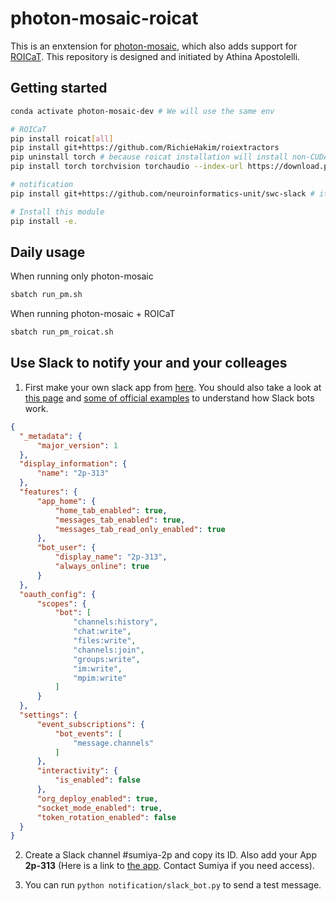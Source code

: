 # photon-mosaic-roicat
This is an enxtension for [photon-mosaic](https://github.com/neuroinformatics-unit/photon-mosaic), which also adds support for [ROICaT](https://github.com/RichieHakim/ROICaT). This repository is designed and initiated by Athina Apostolelli.

## Getting started
```sh
conda activate photon-mosaic-dev # We will use the same env

# ROICaT
pip install roicat[all]
pip install git+https://github.com/RichieHakim/roiextractors
pip uninstall torch # because roicat installation will install non-CUDA version of PyTorch
pip install torch torchvision torchaudio --index-url https://download.pytorch.org/whl/cu124

# notification
pip install git+https://github.com/neuroinformatics-unit/swc-slack # it works well with any Slack

# Install this module
pip install -e.
```

## Daily usage

When running only photon-mosaic
```sh
sbatch run_pm.sh
```

When running photon-mosaic + ROICaT
```sh
sbatch run_pm_roicat.sh
```

## Use Slack to notify your and your colleages

1. First make your own slack app from [here](https://api.slack.com/apps). You should also take a look at [this page](https://api.slack.com/apis/connections/socket) and [some of official examples](https://github.com/slack-samples/bolt-python-starter-template/tree/main) to understand how Slack bots work.

```json
{
  "_metadata": {
      "major_version": 1
  },
  "display_information": {
      "name": "2p-313"
  },
  "features": {
      "app_home": {
          "home_tab_enabled": true,
          "messages_tab_enabled": true,
          "messages_tab_read_only_enabled": true
      },
      "bot_user": {
          "display_name": "2p-313",
          "always_online": true
      }
  },
  "oauth_config": {
      "scopes": {
          "bot": [
              "channels:history",
              "chat:write",
              "files:write",
              "channels:join",
              "groups:write",
              "im:write",
              "mpim:write"
          ]
      }
  },
  "settings": {
      "event_subscriptions": {
          "bot_events": [
              "message.channels"
          ]
      },
      "interactivity": {
          "is_enabled": false
      },
      "org_deploy_enabled": true,
      "socket_mode_enabled": true,
      "token_rotation_enabled": false
  }
}
```

2. Create a Slack channel #sumiya-2p and copy its ID. Also add your App **2p-313** (Here is a link to [the app](https://api.slack.com/apps/A09LT1WU9SP). Contact Sumiya if you need access). 

3. You can run `python notification/slack_bot.py` to send a test message.